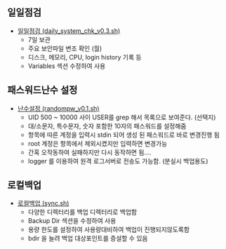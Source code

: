 ## 일일점검

* [일일점검 (daily_system_chk_v0.3.sh)](https://github.com/wlsejrdyd/scripts/blob/main/daily_system_chk_v0.3.sh)
  * 7일 보관
  * 주요 보안파일 변조 확인 (월)
  * 디스크, 메모리, CPU, login history 기록 등
  * Variables 섹션 수정하여 사용

## 패스워드난수 설정

* [난수설정 (randompw_v0.1.sh)](https://github.com/wlsejrdyd/scripts/blob/main/randompw_v0.1.sh)
  * UID 500 ~ 10000 사이 USER를 grep 해서 목록으로 보여준다. (선택지)
  * 대/소문자, 특수문자, 숫자 포함한 10자의 패스워드를 설정해줌
  * 항목에 따른 계정을 입력시 stdin 되어 생성 된 패스워드로 바로 변경진행 됨
  * root 계정은 항목에서 제외시켰지만 입력하면 변경가능
  * 간혹 오작동하여 실패하지만 다시 동작하면 됨....
  * logger 를 이용하여 원격 로그서버로 전송도 가능함. (분실시 백업용도)

## 로컬백업

* [로컬백업 (sync.sh)](https://github.com/wlsejrdyd/scripts/blob/main/sync.sh)
  * 다양한 디렉터리를 백업 디렉터리로 백업함
  * Backup Dir 섹션을 수정하여 사용
  * 용량 한도를 설정하여 사용량대비하여 백업이 진행되지않도록함
  * bdir 을 늘려 백업 대상포인트를 증설할 수 있음
